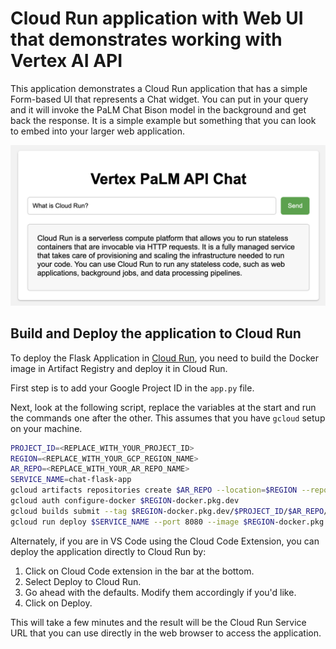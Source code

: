 # Cloud Run application with Web UI that demonstrates working with Vertex AI API

This application demonstrates a Cloud Run application that has a simple Form-based UI that represents a Chat widget. You can put in your query and it will invoke the PaLM Chat Bison model in the background and get back the response. It is a simple example but something that you can look to embed into your larger web application.

![Flask Chat App Screen](flaskapp-screen.png "Flask Chat App")

## Build and Deploy the application to Cloud Run

To deploy the Flask Application in [Cloud Run](https://cloud.google.com/run/docs/quickstarts/deploy-container), you need to build the Docker image in Artifact Registry and deploy it in Cloud Run.

First step is to add your Google Project ID in the `app.py` file.

Next, look at the following script, replace the variables at the start and run the commands one after the other. This assumes that you have `gcloud` setup on your machine.

```sh
PROJECT_ID=<REPLACE_WITH_YOUR_PROJECT_ID>
REGION=<REPLACE_WITH_YOUR_GCP_REGION_NAME>
AR_REPO=<REPLACE_WITH_YOUR_AR_REPO_NAME>
SERVICE_NAME=chat-flask-app
gcloud artifacts repositories create $AR_REPO --location=$REGION --repository-format=Docker
gcloud auth configure-docker $REGION-docker.pkg.dev
gcloud builds submit --tag $REGION-docker.pkg.dev/$PROJECT_ID/$AR_REPO/$SERVICE_NAME
gcloud run deploy $SERVICE_NAME --port 8080 --image $REGION-docker.pkg.dev/$PROJECT_ID/$AR_REPO/$SERVICE_NAME --allow-unauthenticated --region=$REGION --platform=managed  --project=$PROJECT_ID
```

Alternately, if you are in VS Code using the Cloud Code Extension, you can deploy the application directly to Cloud Run by:

1. Click on Cloud Code extension in the bar at the bottom.
2. Select Deploy to Cloud Run.
3. Go ahead with the defaults. Modify them accordingly if you'd like.
4. Click on Deploy.

This will take a few minutes and the result will be the Cloud Run Service URL that you can use directly in the web browser to access the application.
